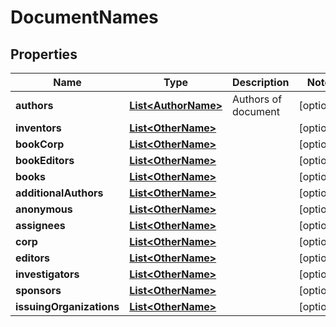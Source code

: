 

# DocumentNames


## Properties

Name | Type | Description | Notes
------------ | ------------- | ------------- | -------------
**authors** | [**List&lt;AuthorName&gt;**](AuthorName.md) | Authors of document |  [optional]
**inventors** | [**List&lt;OtherName&gt;**](OtherName.md) |  |  [optional]
**bookCorp** | [**List&lt;OtherName&gt;**](OtherName.md) |  |  [optional]
**bookEditors** | [**List&lt;OtherName&gt;**](OtherName.md) |  |  [optional]
**books** | [**List&lt;OtherName&gt;**](OtherName.md) |  |  [optional]
**additionalAuthors** | [**List&lt;OtherName&gt;**](OtherName.md) |  |  [optional]
**anonymous** | [**List&lt;OtherName&gt;**](OtherName.md) |  |  [optional]
**assignees** | [**List&lt;OtherName&gt;**](OtherName.md) |  |  [optional]
**corp** | [**List&lt;OtherName&gt;**](OtherName.md) |  |  [optional]
**editors** | [**List&lt;OtherName&gt;**](OtherName.md) |  |  [optional]
**investigators** | [**List&lt;OtherName&gt;**](OtherName.md) |  |  [optional]
**sponsors** | [**List&lt;OtherName&gt;**](OtherName.md) |  |  [optional]
**issuingOrganizations** | [**List&lt;OtherName&gt;**](OtherName.md) |  |  [optional]



